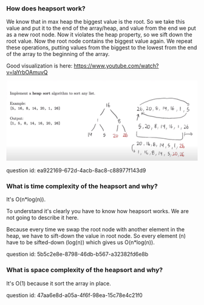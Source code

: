 ### How does heapsort work?

We know that in max heap the biggest value is the root. 
So we take this value and put it to the end of the array/heap, and value from the end
we put as a new root node. 
Now it violates the heap property, so we sift down the root value. 
Now the root node contains the biggest value again.
We repeat these operations, putting values from the biggest to the lowest from the end of the array to the beginning of the array.

Good visualization is here: https://www.youtube.com/watch?v=laYrbOAmuvQ

![heapsort.png](heapsort.png)

question id: ea922169-672d-4acb-8ac8-c88977f143d9


### What is time complexity of the heapsort and why?

It's O(n*log(n)).

To understand it's clearly you have to know how heapsort works. We are not going to describe it here.

Because every time we swap the root node with another element in the heap, 
we have to sift-down the value in root node.
So every element (n) have to be sifted-down (log(n)) which gives us O(n*log(n)).

question id: 5b5c2e8e-8798-46db-b567-a32382fd6e8b


### What is space complexity of the heapsort and why?

It's O(1) because it sort the array in place.

question id: 47aa6e8d-a05a-4f6f-98ea-15c78e4c21f0